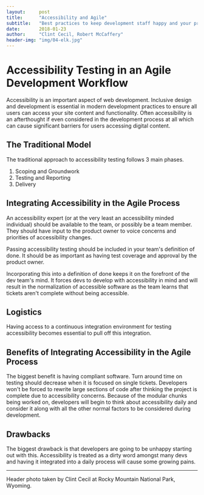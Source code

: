 ```yaml
---
layout:     post
title:      "Accessibility and Agile"
subtitle:   "Best practices to keep development staff happy and your project accessible"
date:       2018-01-23
author:     "Clint Cecil, Robert McCaffery"
header-img: "img/04-elk.jpg"
---
```


# Accessibility Testing in an Agile Development Workflow

Accessibility is an important aspect of web development. Inclusive design and development is essential in modern development practices to ensure all users can access your site content and functionality. Often accessibility is an afterthought if even considered in the development process at all which can cause significant barriers for users accessing digital content. 

## The Traditional Model

The traditional approach to accessibility testing follows 3 main phases.

1. Scoping and Groundwork
2. Testing and Reporting
3. Delivery

## Integrating Accessibility in the Agile Process

An accessibility expert (or at the very least an accessibility minded individual) should be available to the team, or possibly be a team member. They should have input to the product owner to voice concerns and priorities of accessibility changes. 

Passing accessibility testing should be included in your team's definition of done. It should be as important as having test coverage and approval by the product owner. 

Incorporating this into a definition of done keeps it on the forefront of the dev team's mind. It forces devs to develop with accessibility in mind and will result in the normalization of accessible software as the team learns that tickets aren't complete without being accessible. 

## Logistics

Having access to a continuous integration environment for testing accessibility becomes essential to pull off this integration.

## Benefits of Integrating Accessibility in the Agile Process

The biggest benefit is having compliant software. Turn around time on testing should decrease when it is focused on single tickets. Developers won't be forced to rewrite large sections of code after thinking the project is complete due to accessibility concerns. Because of the modular chunks being worked on, developers will begin to think about accessibility daily and consider it along with all the other normal factors to be considered during development. 

## Drawbacks

The biggest drawback is that developers are going to be unhappy starting out with this. Accessibility is treated as a dirty word amongst many devs and having it integrated into a daily process will cause some growing pains. 

***
Header photo taken by Clint Cecil at Rocky Mountain National Park, Wyoming.
